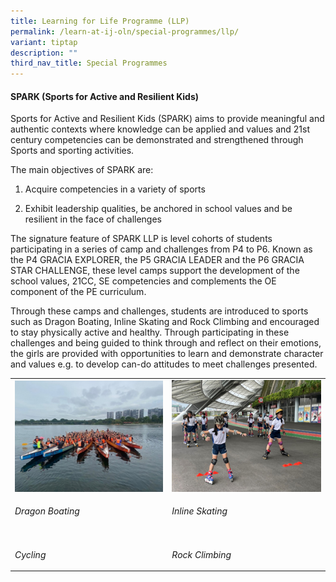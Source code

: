 ```yaml
---
title: Learning for Life Programme (LLP)
permalink: /learn-at-ij-oln/special-programmes/llp/
variant: tiptap
description: ""
third_nav_title: Special Programmes
---
```

<h4>SPARK (Sports for Active and Resilient Kids)</h4><p>Sports for Active and Resilient Kids (SPARK) aims to provide meaningful and authentic contexts where knowledge can be applied and values and 21st century competencies can be demonstrated and strengthened through Sports and sporting activities.</p><p>The main objectives of SPARK are:</p><ol data-tight="true" class="tight"><li><p>Acquire competencies in a variety of sports</p></li><li><p>Exhibit leadership qualities, be anchored in school values and be resilient in the face of challenges</p></li></ol><p>The signature feature of SPARK LLP is level cohorts of students participating in a series of camp and challenges from P4 to P6. Known as the P4 GRACIA EXPLORER, the P5 GRACIA LEADER and the P6 GRACIA STAR CHALLENGE, these level camps support the development of the school values, 21CC, SE competencies and complements the OE component of the PE curriculum.</p><p>Through these camps and challenges, students are introduced to sports such as Dragon Boating, Inline Skating and Rock Climbing and encouraged to stay physically active and healthy. Through participating in these challenges and being guided to think through and reflect on their emotions, the girls are provided with opportunities to learn and demonstrate character and values e.g. to develop can-do attitudes to meet challenges presented.</p><table><tbody><tr><td rowspan="1" colspan="1"><div class="isomer-image-wrapper"><img style="width: 100%" height="auto" width="100%" alt="" src="/images/SpecialProg/LLP1w.jpg"></div></td><td rowspan="1" colspan="1"><div class="isomer-image-wrapper"><img style="width: 100%" height="auto" width="100%" alt="" src="/images/SpecialProg/LLP2w.jpg"></div></td></tr><tr><td rowspan="1" colspan="1"><p><em>Dragon Boating</em></p></td><td rowspan="1" colspan="1"><p><em>Inline Skating</em></p></td></tr><tr><td rowspan="1" colspan="1"><p></p></td><td rowspan="1" colspan="1"><p></p></td></tr><tr><td rowspan="1" colspan="1"><p><em>Cycling</em></p></td><td rowspan="1" colspan="1"><p><em>Rock Climbing</em></p></td></tr></tbody></table><p></p>